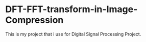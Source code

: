 # DFT-FFT-transform-in-Image-Compression
This is my project that i use for Digital Signal Processing Project.
